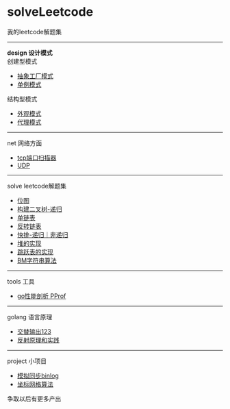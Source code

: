 # solveLeetcode
我的leetcode解题集

--- 
**design 设计模式**  
创建型模式
* [抽象工厂模式](https://github.com/bazhihu/solveLeetcode/blob/master/design/abstractfactory.go)
* [单例模式](https://github.com/bazhihu/solveLeetcode/blob/master/design/singleton.go)

结构型模式
* [外观模式](https://github.com/bazhihu/solveLeetcode/blob/master/design/facade.go)
* [代理模式](https://github.com/bazhihu/solveLeetcode/blob/master/design/proxy.go)

---

net 网络方面  

* [tcp端口扫描器](https://github.com/bazhihu/solveLeetcode/blob/master/net/TCPshaomiao.go)
* [UDP](https://github.com/bazhihu/solveLeetcode/blob/master/net/UDP.go)

---

solve leetcode解题集  
* [位图](https://github.com/bazhihu/solveLeetcode/blob/master/solve/bitMap.go)
* [构建二叉树-递归](https://github.com/bazhihu/solveLeetcode/blob/master/solve/buildTree.go)
* [单链表](https://github.com/bazhihu/solveLeetcode/blob/master/solve/partition.go)
* [反转链表](https://github.com/bazhihu/solveLeetcode/blob/master/solve/reverseBetween.go)
* [快排-递归｜非递归](https://github.com/bazhihu/solveLeetcode/blob/master/solve/QuickSort.go)
* [堆的实现](https://github.com/bazhihu/solveLeetcode/blob/master/solve/simpleHeap.go)
* [跳跃表的实现](https://github.com/bazhihu/solveLeetcode/blob/master/solve/skiplist.go)
* [BM字符串算法](https://github.com/bazhihu/solveLeetcode/blob/master/solve/string.go)

---

tools 工具  

* [go性能剖析 PProf](https://github.com/bazhihu/solveLeetcode/blob/master/tools/pprof.go)


---

golang 语言原理

* [交替输出123](https://github.com/bazhihu/solveLeetcode/blob/master/golang/jiaoti.go)
* [反射原理和实践](https://github.com/bazhihu/solveLeetcode/blob/master/golang/reflection.go)

---

project 小项目
* [模拟同步binlog](https://github.com/bazhihu/solveLeetcode/blob/master/project/binlog/)
* [坐标网格算法](https://github.com/bazhihu/solveLeetcode/blob/master/project/coordinateGrid/)



争取以后有更多产出  

